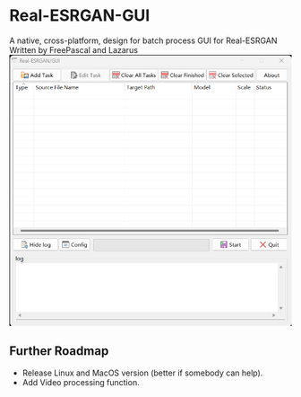 # Real-ESRGAN-GUI
A native, cross-platform, design for batch process GUI for Real-ESRGAN
Written by FreePascal and Lazarus
![screenshot](https://raw.githubusercontent.com/PerfBleu/Real-ESRGAN-GUI/main/screenshot.png)

## Further Roadmap
- Release Linux and MacOS version (better if somebody can help).
- Add Video processing function.
